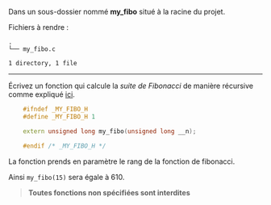 Dans un sous-dossier nommé **my_fibo** situé à la racine du projet.

Fichiers à rendre :

```
.
└── my_fibo.c

1 directory, 1 file
```

---
Écrivez un fonction qui calcule la *suite de Fibonacci* de manière récursive comme expliqué [ici](https://fr.wikipedia.org/wiki/Suite_de_Fibonacci).
```cpp
    #ifndef _MY_FIBO_H
    #define _MY_FIBO_H 1

    extern unsigned long my_fibo(unsigned long __n);

    #endif /* _MY_FIBO_H */
```
La fonction prends en paramètre le rang de la fonction de fibonacci.

Ainsi `my_fibo(15)` sera égale à 610.

> **Toutes fonctions non spécifiées sont interdites**
